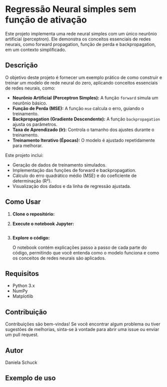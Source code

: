 # Regressão Neural simples sem função de ativação
Este projeto  implementa uma rede neural simples com um único neurônio artificial (perceptron). Ele demonstra os conceitos essenciais de redes neurais, como forward propagation, função de perda e backpropagation, em um contexto simplificado.

## Descrição

O objetivo deste projeto é fornecer um exemplo prático de como construir e treinar um modelo de rede neural do zero, aplicando conceitos essenciais de redes neurais, como:

* **Neurônio Artificial (Perceptron Simples):** A função `forward` simula um neurônio básico.
* **Função de Perda (MSE):** A função `mse` calcula o erro, guiando o treinamento.
* **Backpropagation (Gradiente Descendente):** A função `backpropagation` ajusta os parâmetros.
* **Taxa de Aprendizado (lr):** Controla o tamanho dos ajustes durante o treinamento.
* **Treinamento Iterativo (Épocas):** O modelo é ajustado repetidamente para melhorar.

Este projeto inclui:

* Geração de dados de treinamento simulados.
* Implementação das funções de forward e backpropagation.
* Cálculo do erro quadrático médio (MSE) e do coeficiente de determinação (R²).
* Visualização dos dados e da linha de regressão ajustada.

## Como Usar

1.  **Clone o repositório:**

  

2.  **Execute o notebook Jupyter:**

    ```

3.  **Explore o código:**

    O notebook contém explicações passo a passo de cada parte do código, permitindo que você entenda como o modelo funciona e como os conceitos de redes neurais são aplicados.

## Requisitos

* Python 3.x
* NumPy
* Matplotlib

## Contribuição

Contribuições são bem-vindas! Se você encontrar algum problema ou tiver sugestões de melhorias, sinta-se à vontade para abrir uma issue ou enviar um pull request.



## Autor

Daniela Schuck


## Exemplo de uso

